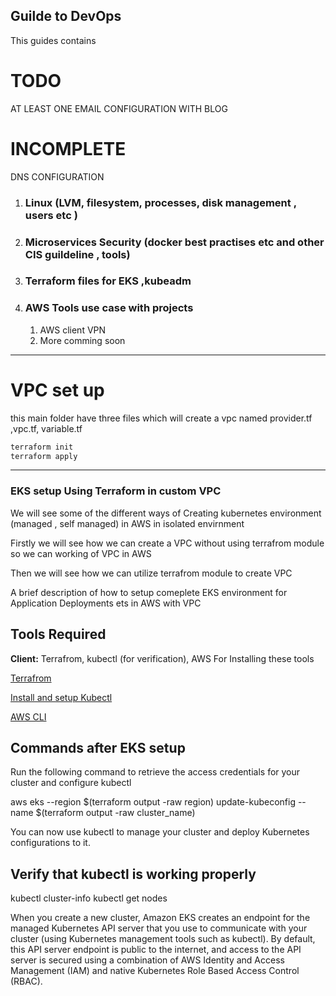 ## Guilde to DevOps

This guides contains

# TODO

AT LEAST ONE EMAIL CONFIGURATION WITH BLOG

# INCOMPLETE

DNS CONFIGURATION

1. ### Linux (LVM, filesystem, processes, disk management , users etc )

1. ### Microservices Security (docker best practises etc and other CIS guildeline , tools)

1. ### Terraform files for EKS ,kubeadm

1. ### AWS Tools use case with projects
   1. AWS client VPN
   1. More comming soon

---

# VPC set up

this main folder have three files which will create a vpc named provider.tf ,vpc.tf, variable.tf

```bash
terraform init
terraform apply
```

---

### EKS setup Using Terraform in custom VPC

We will see some of the different ways of Creating kubernetes environment (managed , self managed) in AWS in isolated envirnment

Firstly we will see how we can create a VPC without using terrafrom module so we can working of VPC in AWS

Then we will see how we can utilize terrafrom module to create VPC

A brief description of how to setup comeplete EKS environment for Application
Deployments ets in AWS with VPC

## Tools Required

**Client:** Terrafrom, kubectl (for verification), AWS
For Installing these tools

[Terrafrom](https://www.terraform.io/downloads/)

[Install and setup Kubectl](https://kubernetes.io/docs/tasks/tools/install-kubectl-linux/)

[AWS CLI](https://docs.aws.amazon.com/cli/latest/userguide/getting-started-install.html)

## Commands after EKS setup

Run the following command to retrieve the access credentials for your cluster and configure kubectl

aws eks --region $(terraform output -raw region) update-kubeconfig --name $(terraform output -raw cluster_name)

You can now use kubectl to manage your cluster and deploy Kubernetes configurations to it.

## Verify that kubectl is working properly

kubectl cluster-info
kubectl get nodes

When you create a new cluster, Amazon EKS creates an endpoint for the managed Kubernetes API server that you use to communicate with your cluster (using Kubernetes management tools such as kubectl). By default, this API server endpoint is public to the internet, and access to the API server is secured using a combination of AWS Identity and Access Management (IAM) and native Kubernetes Role Based Access Control (RBAC).
